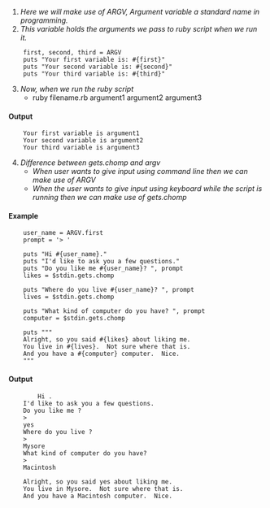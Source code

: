 1. *Here we will make use of ARGV, Argument variable a standard name in programming.*
2. *This variable holds the arguments we pass to ruby script when we run it.*
```
	first, second, third = ARGV
	puts "Your first variable is: #{first}"
	puts "Your second variable is: #{second}"
	puts "Your third variable is: #{third}"
```
3. *Now, when we run the ruby script*
	* ruby filename.rb argument1 argument2 argument3
#### Output
```
	Your first variable is argument1
	Your second variable is argument2
	Your third variable is argument3
```
4. *Difference between gets.chomp and argv*
	* *When user wants to give input using command line then we can make use of ARGV*
	* *When the user wants to give input using keyboard while the script is running then we can make use of gets.chomp*
#### Example
```
	user_name = ARGV.first
	prompt = '> '

	puts "Hi #{user_name}."
	puts "I'd like to ask you a few questions."
	puts "Do you like me #{user_name}? ", prompt
	likes = $stdin.gets.chomp

	puts "Where do you live #{user_name}? ", prompt
	lives = $stdin.gets.chomp

	puts "What kind of computer do you have? ", prompt
	computer = $stdin.gets.chomp

	puts """
	Alright, so you said #{likes} about liking me.
	You live in #{lives}.  Not sure where that is.
	And you have a #{computer} computer.  Nice.
	"""
```
#### Output
```
		Hi .
	I'd like to ask you a few questions.
	Do you like me ? 
	> 
	yes
	Where do you live ? 
	> 
	Mysore
	What kind of computer do you have? 
	> 
	Macintosh

	Alright, so you said yes about liking me.
	You live in Mysore.  Not sure where that is.
	And you have a Macintosh computer.  Nice.
```
